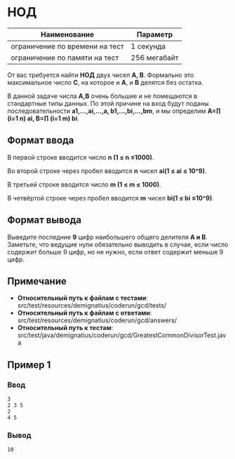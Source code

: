 # НОД

| Наименование                   | Параметр     |
|--------------------------------|--------------|
| ограничение по времени на тест | 1 секунда    |
| ограничение по памяти на тест  | 256 мегабайт |

От вас требуется найти **НОД** двух чисел **A, B**. Формально это максимальное число
**C**, на которое и **A**, и **B** делятся без остатка.

В данной задаче числа **A,B** очень большие и не помещаются в стандартные типы данных. По этой причине на вход будут поданы последовательности
**a1,…,ai,…,a, b1,…,bi,…,bm**, и мы определим
**A=∏ (i=1 n) ai, B=∏ (i=1 m) bi**.

## Формат ввода

В первой строке вводится число **n (1 ≤ n ≤1000)**.

Во второй строке через пробел вводится **n** чисел
**ai(1 ≤ ai ≤ 10^9)**.

В третьей строке вводится число **m (1 ≤ m ≤ 1000)**.

В четвёртой строке через пробел вводится **m** чисел
**bi(1 ≤ bi ≤10^9)**.

## Формат вывода

Выведите последние **9** цифp наибольшего общего делителя
**A и B**. Заметьте, что ведущие нули обязательно выводить в случае, если число содержит больше
9 цифр, но не нужно, если ответ содержит меньше 9 цифр.

## Примечание

- **Относительный путь к файлам с тестами**: src/test/resources/demignatius/coderun/gcd/tests/
- **Относительный путь к файлам с ответами**: src/test/resources/demignatius/coderun/gcd/answers/
- **Относительный путь к тестам**: src/test/java/demignatius/coderun/gcd/GreatestCommonDivisorTest.java

## Пример 1
### Ввод
```
3
2 3 5
2
4 5
```
### Вывод
```
10
```
